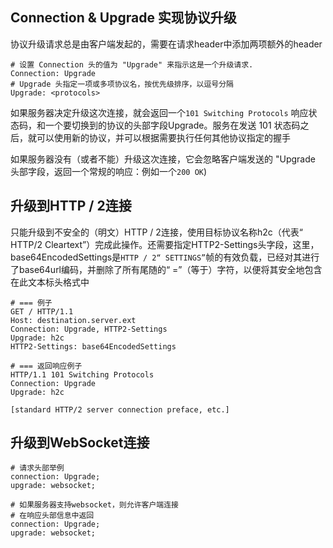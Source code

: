 
## Connection & Upgrade 实现协议升级
协议升级请求总是由客户端发起的，需要在请求header中添加两项额外的header

```shell
# 设置 Connection 头的值为 "Upgrade" 来指示这是一个升级请求.
Connection: Upgrade
# Upgrade 头指定一项或多项协议名，按优先级排序，以逗号分隔
Upgrade: <protocols>
```

如果服务器决定升级这次连接，就会返回一个`101 Switching Protocols` 响应状态码，和一个要切换到的协议的头部字段Upgrade。服务在发送 101 状态码之后，就可以使用新的协议，并可以根据需要执行任何其他协议指定的握手

如果服务器没有（或者不能）升级这次连接，它会忽略客户端发送的 "Upgrade 头部字段，返回一个常规的响应：例如一个`200 OK`)



## 升级到HTTP / 2连接
只能升级到不安全的（明文）HTTP / 2连接，使用目标协议名称h2c（代表“ HTTP/2 Cleartext”）完成此操作。还需要指定HTTP2-Settings头字段，这里，base64EncodedSettings是`HTTP / 2“ SETTINGS”`帧的有效负载，已经对其进行了base64url编码，并删除了所有尾随的“ =”（等于）字符，以便将其安全地包含在此文本标头格式中
```shell
# === 例子
GET / HTTP/1.1
Host: destination.server.ext
Connection: Upgrade, HTTP2-Settings
Upgrade: h2c
HTTP2-Settings: base64EncodedSettings

# === 返回响应例子
HTTP/1.1 101 Switching Protocols
Connection: Upgrade
Upgrade: h2c

[standard HTTP/2 server connection preface, etc.]
```

## 升级到WebSocket连接
```shell
# 请求头部举例
connection: Upgrade;
upgrade: websocket;

# 如果服务器支持websocket，则允许客户端连接
# 在响应头部信息中返回
connection: Upgrade;
upgrade: websocket;
```